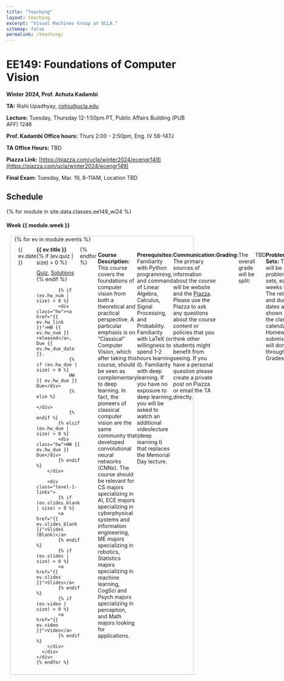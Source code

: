 ```yaml
---
title: "Teaching"
layout: teaching
excerpt: "Visual Machines Group at UCLA."
sitemap: false
permalink: /teaching/
---
```


<style>
    .week-box {
      display: flex;
      flex-direction: column;
      border: 1px solid #ccc;
      padding-left: 10px;
      padding-right: 10px;
      margin: 10px;
    }

    .top-level {
        display: flex;
        flex-direction: row;
        width: 100%;
    }

    .mid_section {
        width: 60%;
    }

    .event {
      border-bottom: 1px solid #ddd;
      padding: 10px;
      display: flex;
      flex-direction: column;
      width: 100%;
    }

    .event-info {
      display: flex;
      align-items: baseline;
    }

    .event-date {
      width: 15%;
    }

    .event-title {
      width: 100%;
      font-weight: bold;
    }

    .level-1-links {
      display: flex;
      width: 25%;
    }

    .level-1-links a {
      margin-right: 10px;
    }

    .hw {
        padding-top: 10px;
    }

    .quiz {
        padding-top: 10px;
    }

    .level-2-links {
      margin-top: 10px;
    }
  </style>

# EE149: Foundations of Computer Vision

**Winter 2024, Prof. Achuta Kadambi**

**TA:** Rishi Upadhyay, rishiu@ucla.edu

**Lecture:** Tuesday, Thursday 12-1:50pm PT, Public Affairs Building (PUB AFF) 1246

**Prof. Kadambi Office hours:** Thurs 2:00 - 2:50pm, Eng. IV 56-147J

**TA Office Hours:** TBD

**Piazza Link:** [https://piazza.com/ucla/winter2024/ecengr149](https://piazza.com/ucla/winter2024/ecengr149)

**Final Exam:** Tuesday, Mar. 19, 8-11AM, Location TBD

## Schedule

{% for module in site.data.classes.ee149_wi24 %}
<h4>Week {{ module.week }}</h4>
<div class="week-box">
    {% for ev in module.events %}
    <div class="event">
      <div class="top-level">
        <div class="event-date">{{ ev.date }}</div>
        <div class="mid_section">
            <div class="event-title">{{ ev.title }}</div>
            {% if (ev.quiz | size) > 0 %}
            <div class="quiz">
                <a href="{{ ev.quiz }}">Quiz</a>,
                <a href="{{ ev.quiz_sol }}">Solutions</a>
            </div>
            {% endif %}

            {% if (ev.hw_num | size) > 0 %}
            <div class="hw"><a href="{{ ev.hw_link }}">HW {{ ev.hw_num }} released</a>, Due {{ ev.hw_due_date }}.
                {% if (ev.hw_due | size) > 0 %}
                HW {{ ev.hw_due }} Due</div>
                {% else %}
                </div>
                {% endif %}
            {% elsif (ev.hw_due | size) > 0 %}
            <div class="hw">HW {{ ev.hw_due }} Due</div>
            {% endif %}
        </div>

        <div class="level-1-links">
            {% if (ev.slides_blank | size) > 0 %}
            <a href="{{ ev.slides_blank }}">Slides (Blank)</a>
            {% endif %}
            {% if (ev.slides | size) > 0 %}
            <a href="{{ ev.slides }}">Slides</a>
            {% endif %}
            {% if (ev.video | size) > 0 %}
            <a href="{{ ev.video }}">Video</a>
            {% endif %}
        </div>
      </div>
    </div>
    {% endfor %}
  </div>
{% endfor %}

&nbsp;

**Course Description:** This course covers the foundations of computer vision from both a theoretical and practical perspective. A particular emphasis is on “Classical” Computer Vision, which after taking this course, should be seen as complementary to deep learning. In fact, the pioneers of classical computer vision are the same community that developed convolutional neural networks (CNNs). The course should be relevant for CS majors specializing in AI, ECE majors specializing in cyberphysical systems and information engineering, ME majors specializing in robotics, Statistics majors specializing in machine learning, CogSci and Psych majors specializing in perception, and Math majors looking for applications.  

**Prerequisites:** Familiarity with Python programming, and command of Linear Algebra, Calculus, Signal Processing, and Probability. Familiarity with LaTeX (or willingness to spend 1-2 hours learning it). Familiarity with deep learning. If you have no exposure to deep learning, you will be asked to watch an additional videolecture (deep learning I) that replaces the Memorial Day lecture.

**Communication:** The primary sources of information about the course will be website and the [Piazza](https://piazza.com/ucla/winter2024/ecengr149). Please use the Piazza to ask any questions about the course content or policies that you think other students might benefit from seeing. If you have a personal question please create a private post on Piazza or email the TA directly. 

**Grading:** 

The overall grade will be split:

TBD

**Problem Sets:** There will be 4 problem sets, each 2 weeks long. The release and due dates are shown on the class calendar. Homework submission will done through Gradescope.

**Late Policy:** Everyone has 3 late days to be applied to any assignment. After these late days, we will not accept late assignments unless a medical note is provided.

**Course Textbooks:** There is no required textbook, although the following textbooks can be seen as a helpful resource. These are all freely available.

* [Computer Vision: Algorithms and Applications, 2nd ed.](https://szeliski.org/Book/)
* [An Invitation to 3-D Vision](https://www.eecis.udel.edu/~cer/arv/readings/old_mkss.pdf)
* [Computational Imaging](http://imagingtext.github.io)

**Collaboration:**

With the obvious exception of exams, we encourage you to discuss course activities with your friends and classmates as you are working on them. You will learn more in this class if you work with others than if you do not. Ask questions, answer questions, and share ideas liberally.

Learning cooperatively is different from sharing answers. You shouldn't be showing your code to other students or looking at others' code, except if you've finished a problem already, you can look at others' code to help them finish.

If you are helping another student, don't just tell them the answer; they will learn very little and run into trouble on exams. Instead, try to guide them toward discovering the solution on their own. Problem solving practice is the key to progress in computer science.

**Follow-Up or Concurrent Courses:** Students who enjoy this course, may consider EE.114 (Speech and Image Processing), EE.146 (Introduction to Machine Learning), EE.211 (Digital Image Processing), CS.269 (Deformable Models), CS.275 (Artificial Life), and EE.239 (Computational Imaging) as examples of synergistic courses at UCLA. In addition, CS.188 is a dual of this class taught from a mostly deep learning perspective by Prof. Bolei Zhou. 

**Acknowledgements:** Lecture notes, homework assignments, and quizzes have been drawn from material from colleagues: Ioannis Gkioulekas, Kris Kitani, Bob Collins, Ramesh Raskar, Ayush Bhandari, Gordon Wetzstein, Srinivasa Narashiman, Stefano Soatto, Marc Levoy, Martial Hebert, Matthew O'Toole, Alyosha Efros, Ali Faharadi, Deva Ramanan, Yaser Sheikh, Todd Zickler. More specific acknowledgments can be found in the corresponding material. If you use any material, please apply credits recursively.
